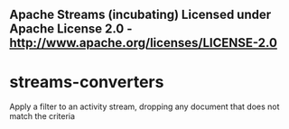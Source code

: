 Apache Streams (incubating)
Licensed under Apache License 2.0 - http://www.apache.org/licenses/LICENSE-2.0
--------------------------------------------------------------------------------

streams-converters
=====================

Apply a filter to an activity stream, dropping any document that does not match the criteria
